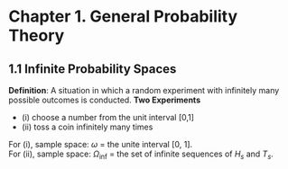 # Chapter 1. General Probability Theory

## 1.1 Infinite Probability Spaces

**Definition**: A situation in which a random experiment with infinitely many possible outcomes is conducted. 
**Two Experiments**   
- (i) choose a number from the unit interval [0,1]
- (ii) toss a coin infinitely many times

For  (i), sample space: $\omega$ = the unite interval [0, 1].  
For (ii), sample space: $\Omega_\inf$ = the set of infinite sequences of *$H_s$* and *$T_s$*.

